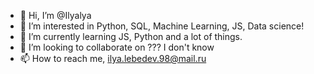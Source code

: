 - 👋 Hi, I’m @Ilyalya
- 👀 I’m interested in Python, SQL, Machine Learning, JS, Data science!
- 🌱 I’m currently learning JS, Python and a lot of things.
- 💞️ I’m looking to collaborate on ??? I don't know
- 📫 How to reach me, ilya.lebedev.98@mail.ru

<!---
Ilyalya/Ilyalya is a ✨ special ✨ repository because its `README.md` (this file) appears on your GitHub profile.
You can click the Preview link to take a look at your changes.
--->

